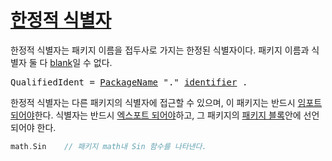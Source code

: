 # [한정적 식별자](#qualified-identifiers)

한정적 식별자는 패키지 이름을 접두사로 가지는 한정된 식별자이다. 패키지 이름과 식별자 둘 다 [blank](/Declarations%20and%20scope/blank_identifier.html)일 수 없다.

<pre>
<a id="QualifiedIdent">QualifiedIdent</a> = <a href="/Packages/package_clause.html#PackageName">PackageName</a> "." <a href="/Lexical%20elements/identifiers.html#identifier">identifier</a> .
</pre>

한정적 식별자는 다른 패키지의 식별자에 접근할 수 있으며, 이 패키지는 반드시 [임포트 되어야](/Packages/import_declarations.html)한다. 식별자는 반드시 [엑스포트 되어야](/Declarations%20and%20scope/exported_identifiers.html)하고, 그 패키지의 [패키지 블록](/Blocks/)안에 선언되어야 한다. 

```go
math.Sin    // 패키지 math내 Sin 함수를 나타낸다.
```
